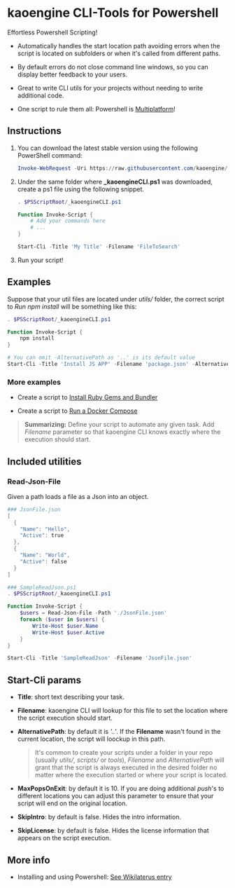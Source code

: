 # kaoengine CLI-Tools for Powershell

Effortless Powershell Scripting!

* Automatically handles the start location path avoiding errors when the script is located on subfolders or when it's called from different paths.

* By default errors do not close command line windows, so you can display better feedback to your users.

* Great to write CLI utils for your projects without needing to write additional code.

* One script to rule them all: Powershell is [Multiplatform](https://github.com/PowerShell/PowerShell)!

## Instructions

1. You can download the latest stable version using the following PowerShell command:

   ```powershell
   Invoke-WebRequest -Uri https://raw.githubusercontent.com/kaoengine/powershell-cli-tool/master/_kaoengineCLI.ps1 -OutFile '_kaoengineCLI.ps1'
   ```

2. Under the same folder where **_kaoengineCLI.ps1** was downloaded, create a ps1 file using the following snippet.

   ```powershell
   . $PSScriptRoot/_kaoengineCLI.ps1
   
   Function Invoke-Script {
       # Add your commands here
       # ...
   }
   
   Start-Cli -Title 'My Title' -Filename 'FileToSearch'
   
   ```

3. Run your script!


## Examples

Suppose that your util files are located under *utils/* folder, the correct script to *Run npm install* will be something like this:

```powershell
. $PSScriptRoot/_kaoengineCLI.ps1

Function Invoke-Script {
    npm install
}

# You can omit -AlternativePath as '..' is its default value
Start-Cli -Title 'Install JS APP' -Filename 'package.json' -AlternativePath '..' 

```

### More examples

* Create a script to [Install Ruby Gems and Bundler](https://github.com/kaoengine/wikilaterus/blob/master/_utils/install-site.ps1)

* Create a script to [Run a Docker Compose](https://github.com/kaoengine/base-docker-images/blob/master/utils/run-prod.ps1)

> **Summarizing:** Define your script to automate any given task. Add *Filename* parameter so that kaoengine CLI knows exactly where the execution should start.


## Included utilities

### Read-Json-File

Given a path loads a file as a Json into an object.

```powershell
### JsonFile.json
[
  {
    "Name": "Hello",
    "Active": true
  },
  {
    "Name": "World",
    "Active": false
  }
]

### SampleReadJson.ps1
. $PSScriptRoot/_kaoengineCLI.ps1

Function Invoke-Script {
    $users = Read-Json-File -Path './JsonFile.json'
    foreach ($user in $users) {
        Write-Host $user.Name
        Write-Host $user.Active
    }
}

Start-Cli -Title 'SampleReadJson' -Filename 'JsonFile.json'
```

## Start-Cli params

* **Title**: short text describing your task. 
* **Filename**: kaoengine CLI will lookup for this file to set the location where the script execution should start.
* **AlternativePath**: by default it is *'..'*. If the **Filename** wasn't found in the current location, the script will loockup in this path.

  > It's common to create your scripts under a folder in your repo (usually *utils/*, *scripts/* or *tools*), *Filename* and *AlternativePath* will grant that the script is always executed in the desired folder no matter where the execution started or where your script is located.

* **MaxPopsOnExit**: by default it is 10. If you are doing additional *push*'s to different locations you can adjust this parameter to ensure that your script will end on the original location.

* **SkipIntro**: by default is false. Hides the intro information.

* **SkipLicense**: by default is false. Hides the license information that appears on the script execution.

## More info

* Installing and using Powershell: [See Wikilaterus entry](https://kaoengine.github.io/wikilaterus/wiki/Programming-Powershell.html) 